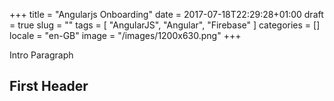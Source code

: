 +++
title = "Angularjs Onboarding"
date = 2017-07-18T22:29:28+01:00
draft = true
slug = ""
tags = [ "AngularJS", "Angular", "Firebase" ]
categories = []
locale = "en-GB"
image = "/images/1200x630.png"
+++

Intro Paragraph

<!--more-->

## First Header
